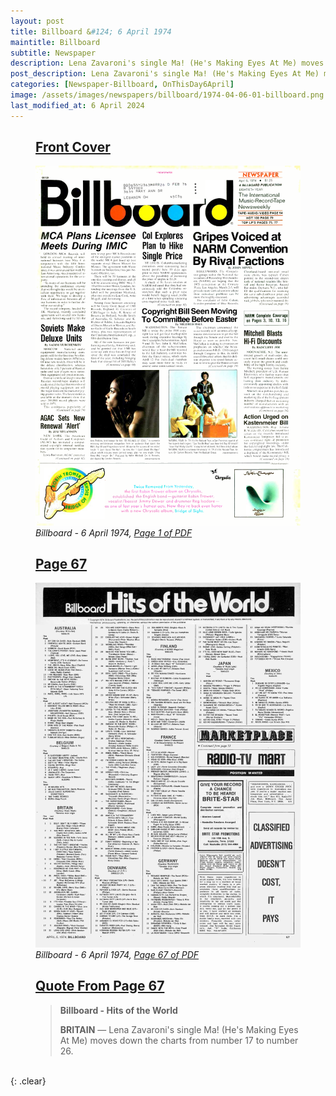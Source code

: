 ```yaml
---
layout: post
title: Billboard &#124; 6 April 1974
maintitle: Billboard
subtitle: Newspaper
description: Lena Zavaroni's single Ma! (He's Making Eyes At Me) moves down the charts from number 17 to number 26.
post_description: Lena Zavaroni's single Ma! (He's Making Eyes At Me) moves down the charts from number 17 to number 26.
categories: [Newspaper-Billboard, OnThisDay6April]
image: /assets/images/newspapers/billboard/1974-04-06-01-billboard.png
last_modified_at: 6 April 2024
---
```


<figure class="fig1">
<h2 id="infobox1"><a href="#infobox1">Front Cover</a></h2>
<a href="/assets/images/newspapers/billboard/1974-04-06-01-billboard.png"><img src="/assets/images/newspapers/billboard/1974-04-06-01-billboard.png" class="full-width zoom-in" /></a>
<cite>Billboard - 6 April 1974, <a class="external-link" href="https://www.worldradiohistory.com/Archive-All-Music/Billboard/70s/1974/Billboard%201974-04-06.pdf">Page 1 of PDF</a></cite>
</figure>

<figure class="fig2">
<h2 id="infobox2"><a href="#infobox2">Page 67</a></h2>
<a href="/assets/images/newspapers/billboard/1974-04-06-67-billboard.png"><img src="/assets/images/newspapers/billboard/1974-04-06-67-billboard.png" class="full-width zoom-in" /></a>
<cite>Billboard - 6 April 1974, <a class="external-link" href="https://www.worldradiohistory.com/Archive-All-Music/Billboard/70s/1974/Billboard%201974-04-06.pdf#page=67">Page 67 of PDF</a></cite>
</figure>

<figure class="fig3">
<h2 id="infobox5"><a href="#infobox5">Quote From Page 67</a></h2>
<blockquote>
<p><strong>Billboard - Hits of the World</strong></p>
<p><strong>BRITAIN</strong> &#8212; Lena Zavaroni's single Ma! (He's Making Eyes At Me) moves down the charts from number 17 to number 26.</p>
</blockquote>
</figure>

<br />{: .clear}

